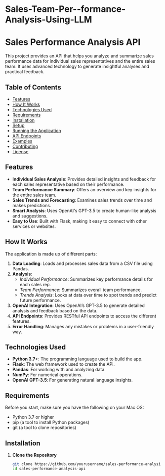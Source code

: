 # Sales-Team-Per--formance-Analysis-Using-LLM
# Sales Performance Analysis API

This project provides an API that helps you analyze and summarize sales performance data for individual sales representatives and the entire sales team. It uses advanced technology to generate insightful analyses and practical feedback.

## Table of Contents
- [Features](#features)
- [How It Works](#how-it-works)
- [Technologies Used](#technologies-used)
- [Requirements](#requirements)
- [Installation](#installation)
- [Setup](#setup)
- [Running the Application](#running-the-application)
- [API Endpoints](#api-endpoints)
- [Examples](#examples)
- [Contributing](#contributing)
- [License](#license)

## Features
- **Individual Sales Analysis**: Provides detailed insights and feedback for each sales representative based on their performance.
- **Team Performance Summary**: Offers an overview and key insights for the entire sales team.
- **Sales Trends and Forecasting**: Examines sales trends over time and makes predictions.
- **Smart Analysis**: Uses OpenAI's GPT-3.5 to create human-like analysis and suggestions.
- **Easy to Use**: Built with Flask, making it easy to connect with other services or websites.

## How It Works
The application is made up of different parts:

1. **Data Loading**: Loads and processes sales data from a CSV file using Pandas.
2. **Analysis**:
   - *Individual Performance*: Summarizes key performance details for each sales rep.
   - *Team Performance*: Summarizes overall team performance.
   - *Trends Analysis*: Looks at data over time to spot trends and predict future performance.
3. **OpenAI Integration**: Uses OpenAI’s GPT-3.5 to generate detailed analysis and feedback based on the data.
4. **API Endpoints**: Provides RESTful API endpoints to access the different features.
5. **Error Handling**: Manages any mistakes or problems in a user-friendly way.

## Technologies Used
- **Python 3.7+**: The programming language used to build the app.
- **Flask**: The web framework used to create the API.
- **Pandas**: For working with and analyzing data.
- **NumPy**: For numerical operations.
- **OpenAI GPT-3.5**: For generating natural language insights.

## Requirements
Before you start, make sure you have the following on your Mac OS:
- Python 3.7 or higher
- pip (a tool to install Python packages)
- git (a tool to clone repositories)

## Installation

1. **Clone the Repository**
   ```bash
   git clone https://github.com/yourusername/sales-performance-analysis-api.git
   cd sales-performance-analysis-api

